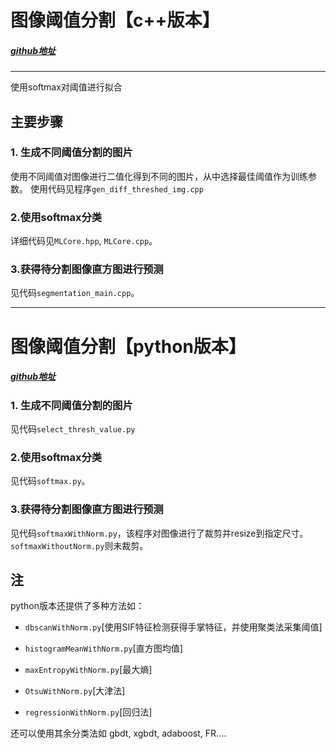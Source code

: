 
# 图像阈值分割【c++版本】
##### [github地址](https://github.com/YangXiaoo/Lookoop/tree/master/tool/ImgSeg/ImgSeg "github地址")
---
使用softmax对阈值进行拟合
## 主要步骤
### 1. 生成不同阈值分割的图片
使用不同阈值对图像进行二值化得到不同的图片，从中选择最佳阈值作为训练参数。
使用代码见程序`gen_diff_threshed_img.cpp`
### 2.使用softmax分类
详细代码见`MLCore.hpp`, `MLCore.cpp`。
### 3.获得待分割图像直方图进行预测
见代码`segmentation_main.cpp`。

---
# 图像阈值分割【python版本】
##### [github地址](https://github.com/YangXiaoo/Lookoop/tree/master/tool/图像处理/handle_segement "github地址")
### 1. 生成不同阈值分割的图片
见代码`select_thresh_value.py`
### 2.使用softmax分类
见代码`softmax.py`。
### 3.获得待分割图像直方图进行预测
见代码`softmaxWithNorm.py`，该程序对图像进行了裁剪并resize到指定尺寸。`softmaxWithoutNorm.py`则未裁剪。

## 注
python版本还提供了多种方法如：
- `dbscanWithNorm.py`[使用SIF特征检测获得手掌特征，并使用聚类法采集阈值]

- `histogramMeanWithNorm.py`[直方图均值]

- `maxEntropyWithNorm.py`[最大熵]

- `OtsuWithNorm.py`[大津法]

- `regressionWithNorm.py`[回归法]

还可以使用其余分类法如 gbdt, xgbdt, adaboost, FR....
